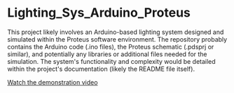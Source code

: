 # Lighting_Sys_Arduino_Proteus
This project likely involves an Arduino-based lighting system designed and simulated within the Proteus software environment. The repository probably contains the Arduino code (.ino files), the Proteus schematic (.pdsprj or similar), and potentially any libraries or additional files needed for the simulation. The system's functionality and complexity would be detailed within the project's documentation (likely the README file itself).

[Watch the demonstration video](https://github.com/lola-16/Lighting_Sys_Arduino_Proteus/blob/main/Proteus%20Design%20Demo.mp4)

